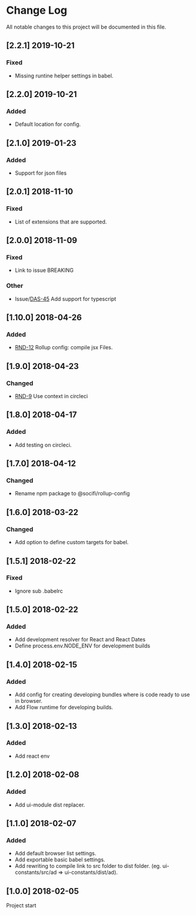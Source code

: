 # Change Log
All notable changes to this project will be documented in this file.


## [2.2.1] 2019-10-21
### Fixed
- Missing runtine helper settings in babel.

## [2.2.0] 2019-10-21
### Added
- Default location for config.

## [2.1.0] 2019-01-23
### Added
- Support for json files

## [2.0.1] 2018-11-10
### Fixed
- List of extensions that are supported.

## [2.0.0] 2018-11-09
### Fixed
- Link to issue BREAKING

### Other
- Issue/[DAS-45](https://socifi.atlassian.net/browse/DAS-45) Add support for typescript

## [1.10.0] 2018-04-26
### Added
- [RND-12](https://socifi.atlassian.net/browse/RND-12) Rollup config: compile jsx Files.

## [1.9.0] 2018-04-23
### Changed
- [RND-9](https://socifi.atlassian.net/browse/RND-9) Use context in circleci

## [1.8.0] 2018-04-17
### Added
- Add testing on circleci.


## [1.7.0] 2018-04-12
### Changed
- Rename npm package to @socifi/rollup-config


## [1.6.0] 2018-03-22
### Changed
- Add option to define custom targets for babel.


## [1.5.1] 2018-02-22
### Fixed
- Ignore sub .babelrc


## [1.5.0] 2018-02-22
### Added
- Add development resolver for React and React Dates
- Define process.env.NODE_ENV for development builds


## [1.4.0] 2018-02-15
### Added
- Add config for creating developing bundles where is code ready to use in browser.
- Add Flow runtime for developing builds.


## [1.3.0] 2018-02-13
### Added
- Add react env


## [1.2.0] 2018-02-08
### Added
- Add ui-module dist replacer.


## [1.1.0] 2018-02-07
### Added
- Add default browser list settings.
- Add exportable basic babel settings.
- Add rewriting to compile link to src folder to dist folder. (eg. ui-constants/src/ad => ui-constants/dist/ad).


## [1.0.0] 2018-02-05
Project start
